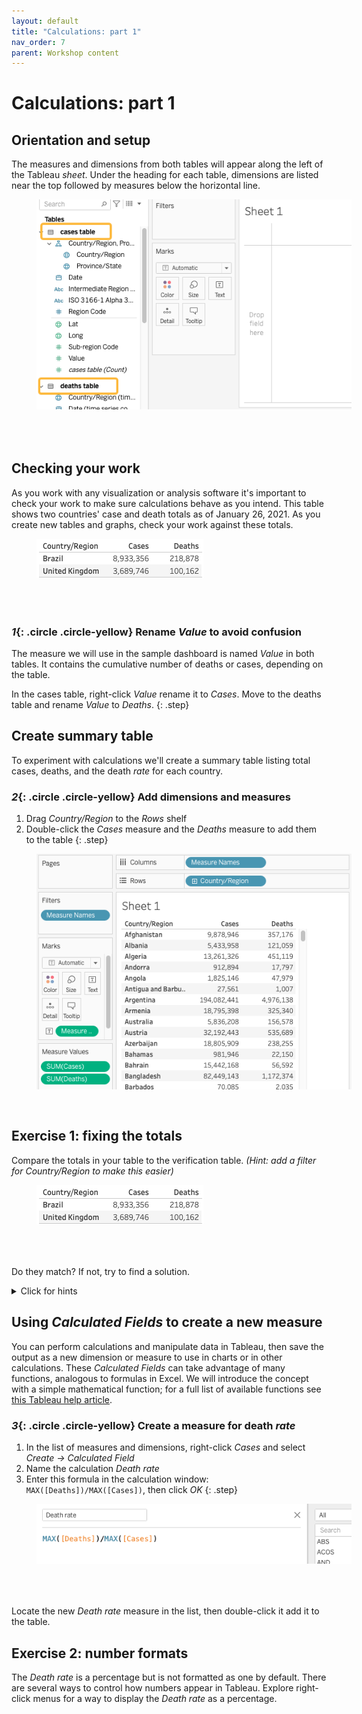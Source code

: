 ```yaml
---
layout: default
title: "Calculations: part 1" 
nav_order: 7
parent: Workshop content
---
```

# Calculations: part 1
## Orientation and setup
The measures and dimensions from both tables will appear along the left of the Tableau _sheet_. Under the heading for each table, dimensions are listed near the top followed by measures below the horizontal line.

<img style="margin-left:40px; margin-bottom:50px" src="images/two-sources.png"/>



## Checking your work
As you work with any visualization or analysis software it's important to check your work to make sure calculations behave as you intend. This table shows two countries' case and death totals as of January 26, 2021. As you create new tables and graphs, check your work against these totals. 

<img style="margin-left:40px; margin-bottom:50px" src="images/verification.png"/>


### *1*{: .circle .circle-yellow} Rename _Value_ to avoid confusion
The measure we will use in the sample dashboard is named _Value_ in both tables. It contains the cumulative number of deaths or cases, depending on the table.

In the cases table, right-click _Value_ rename it to _Cases_. Move to the deaths table and rename _Value_ to _Deaths_.
{: .step}

## Create summary table
To experiment with calculations we'll create a summary table listing total cases, deaths, and the death _rate_ for each country. 

### *2*{: .circle .circle-yellow} Add dimensions and measures
1. Drag _Country/Region_ to the _Rows_ shelf
2. Double-click the _Cases_ measure and the _Deaths_ measure to add them to the table
{: .step}

<img style="margin-left:40px; margin-bottom:30px" src="images/table-1.png"/>


## Exercise 1: fixing the totals
Compare the totals in your table to the verification table. _(Hint: add a filter for Country/Region to make this easier)_

<img style="margin-left:40px; margin-bottom:50px" src="images/verification.png"/>

Do they match? If not, try to find a solution.

<details>
<summary>Click for hints</summary>
<br>
The data for each day is the *total* number of cases and deaths, not the number of new cases recorded on that particular date. Make sure the table shows only the most recent total.
</details>

## Using _Calculated Fields_ to create a new measure
You can perform calculations and manipulate data in Tableau, then save the output as a new dimension or measure to use in charts or in other calculations. These _Calculated Fields_ can take advantage of many functions, analogous to formulas in Excel. We will introduce the concept with a simple mathematical function; for a full list of available functions see [this Tableau help article](https://help.tableau.com/current/pro/desktop/en-us/functions.htm). 

### *3*{: .circle .circle-yellow} Create a measure for death _rate_
1. In the list of measures and dimensions, right-click _Cases_ and select _Create -> Calculated Field_
2. Name the calculation _Death rate_
3. Enter this formula in the calculation window: `MAX([Deaths])/MAX([Cases])`, then click _OK_
{: .step}

<img style="margin-left:40px; margin-bottom:50px" src="images/calc-popup.png"/>

Locate the new _Death rate_ measure in the list, then double-click it add it to the table. 

## Exercise 2: number formats
The _Death rate_ is a percentage but is not formatted as one by default. There are several ways to control how numbers appear in Tableau. Explore right-click menus for a way to display the _Death rate_ as a percentage.

